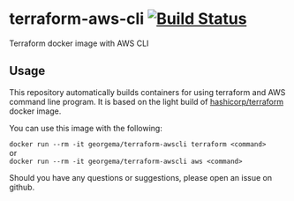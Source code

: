 # terraform-aws-cli [![Build Status](https://travis-ci.org/z-george-ma/terraform-aws-cli.svg?branch=master)](https://travis-ci.org/z-george-ma/terraform-aws-cli)
Terraform docker image with AWS CLI

## Usage
This repository automatically builds containers for using terraform and AWS command line program. It is based on the light build of [hashicorp/terraform](https://hub.docker.com/r/hashicorp/terraform/) docker image.

You can use this image with the following:

`docker run --rm -it georgema/terraform-awscli terraform <command>`  
or  
`docker run --rm -it georgema/terraform-awscli aws <command>`

Should you have any questions or suggestions, please open an issue on github.  
